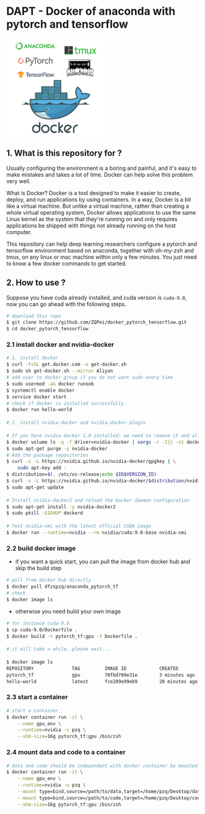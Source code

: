 # DAPT - Docker of anaconda with pytorch and tensorflow

![](logo.png)

## 1. What is this repository for ?

Usually configuring the environment is a boring and painful, and it's easy to make mistakes and takes a lot of time. Docker can help solve this problem very well.  

What is Docker? Docker is a tool designed to make it easier to create, deploy, and run applications by using containers. In a way, Docker is a bit like a virtual machine. But unlike a virtual machine, rather than creating a whole virtual operating system, Docker allows applications to use the same Linux kernel as the system that they're running on and only requires applications be shipped with things not already running on the host computer. 

This repository can help deep learning researchers configure a pytorch and tensorflow environment based on anaconda, together with oh-my-zsh and tmux, on any linux or mac machine within only a few minutes. You just need to know a few docker commands to get started.


## 2. How to use ?

Suppose you have cuda already installed, and cuda version is `cuda-9.0`, now you can go ahead with the following steps.

```bash
# download this repo
$ git clone https://github.com/ZQPei/docker_pytorch_tensorflow.git
$ cd docker_pytorch_tensorflow
```

### 2.1 install docker and nvidia-docker

```bash
# 1. install docker
$ curl -fsSL get.docker.com -o get-docker.sh
$ sudo sh get-docker.sh --mirror Aliyun
# add user to docker group if you do not want sudo every time
$ sudo usermod -aG docker runoob 
$ systemctl enable docker
$ service docker start
# check if docker is installed successfully
$ docker run hello-world 

# 2. install nvidia-docker and nvidia-docker-plugin

# If you have nvidia-docker 1.0 installed: we need to remove it and all existing GPU containers
$ docker volume ls -q -f driver=nvidia-docker | xargs -r -I{} -n1 docker ps -q -a -f volume={} | xargs -r docker rm -f
$ sudo apt-get purge -y nvidia-docker
# Add the package repositories
$ curl -s -L https://nvidia.github.io/nvidia-docker/gpgkey | \
    sudo apt-key add -
$ distribution=$(. /etc/os-release;echo $ID$VERSION_ID)
$ curl -s -L https://nvidia.github.io/nvidia-docker/$distribution/nvidia-docker.list | sudo tee /etc/apt/sources.list.d/nvidia-docker.list
$ sudo apt-get update

# Install nvidia-docker2 and reload the Docker daemon configuration
$ sudo apt-get install -y nvidia-docker2
$ sudo pkill -SIGHUP dockerd

# Test nvidia-smi with the latest official CUDA image
$ docker run --runtime=nvidia --rm nvidia/cuda:9.0-base nvidia-smi
```


### 2.2 build docker image

- if you want a quick start, you can pull the image from docker hub and skip the build step
```bash
# pull from docker hub directly
$ docker pull dfzspzq/anaconda_pytorch_tf
# check
$ docker image ls
```

- otherwise you need build your own image
```bash
# for instance cuda-9.0
$ cp cuda-9.0/Dockerfile .
$ docker build -t pytorch_tf:gpu -f Dockerfile .

# it will take a while, please wait...

$ docker image ls
REPOSITORY              TAG         IMAGE ID            CREATED             SIZE
pytorch_tf              gpu         70fbd709e31e        3 minutes ago       9.76GB
hello-world             latest      fce289e99eb9        20 minutes ago      1.84kB

```


### 2.3 start a container

```bash
# start a container
$ docker container run -it \
    --name gpu_env \
    --runtime=nvidia -u pzq \
    --shm-size=16g pytorch_tf:gpu /bin/zsh
```


### 2.4 mount data and code to a container

```bash
# data and code should be independent with docker container by mounted to it.
$ docker container run -it \
    --name gpu_env \
    --runtime=nvidia -u pzq \
    --mount type=bind,source=/path/to/data,target=/home/pzq/Desktop/data \
    --mount type=bind,source=/path/to/code,target=/home/pzq/Desktop/code \
    --shm-size=16g pytorch_tf:gpu /bin/zsh

```